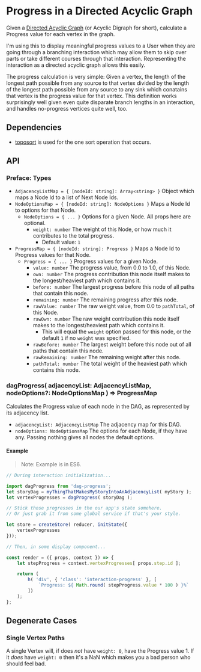 Progress in a Directed Acyclic Graph
=====================================

Given a [Directed Acyclic Graph](https://en.wikipedia.org/wiki/Directed_acyclic_graph) (or Acyclic Digraph for short), calculate a Progress value for each vertex in the graph.

I'm using this to display meaningful progress values to a User when they are going through a branching interaction which may allow them to skip over parts or take different courses through that interaction.  Representing the interaction as a directed acyclic graph allows this easily.

The progress calculation is very simple: Given a vertex, the length of the longest path possible from any source to that vertex divided by the length of the longest path possible from any source to any sink which conatains that vertex is the progress value for that vertex.  This definition works surprisingly well given even quite disparate branch lengths in an interaction, and handles no-progress vertices quite well, too.



Dependencies
------------

- [toposort](https://github.com/marcelklehr/toposort) is used for the one sort operation that occurs.



API
----

### Preface: Types

- `AdjacencyListMap = { [nodeId: string]: Array<string> }` Object which maps a Node Id to a list of Next Node Ids.
- `NodeOptionsMap = { [nodeId: string]: NodeOptions }` Maps a Node Id to options for that Node.
	- `NodeOptions = { ... }` Options for a given Node.  All props here are optional.
		- `weight: number` The weight of this Node, or how much it contributes to the total progress.
			- Default value: `1`
- `ProgressMap = { [nodeId: string]: Progress }` Maps a Node Id to Progress values for that Node.
	- `Progress = { ... }` Progress values for a given Node.
		- `value: number` The progress value, from 0.0 to 1.0, of this Node.
		- `own: number` The progress contribution this node itself makes to the longest/heaviest path which contains it.
		- `before: number` The largest progress before this node of all paths that contain this node.
		- `remaining: number` The remaining progress after this node.
		- `rawValue: number` The raw weight value, from 0.0 to `pathTotal`, of this Node.
		- `rawOwn: number` The raw weight contribution this node itself makes to the longest/heaviest path which contains it.
			- This will equal the `weight` option passed for this node, or the default `1` if no `weight` was specified.
		- `rawBefore: number` The largest weight before this node out of all paths that contain this node.
		- `rawRemaining: number` The remaining weight after this node.
		- `pathTotal: number` The total weight of the heaviest path which contains this node.

### dagProgress( adjacencyList: AdjacencyListMap, nodeOptions?: NodeOptionsMap ) => ProgressMap

Calculates the Progress value of each node in the DAG, as represented by its adjacency list.

- `adjacencyList: AdjacencyListMap` The adjacency map for this DAG.
- `nodeOptions: NodeOptionsMap` The options for each Node, if they have any.  Passing nothing gives all nodes the default options.

#### Example

> Note: Example is in ES6.

```js
// During interaction initialization...

import dagProgress from 'dag-progress';
let storyDag = myThingThatMakesMyStoryIntoAnAdjacencyList( myStory );
let vertexProgresses = dagProgress( storyDag );

// Stick those progresses in the our app's state somehere.
// Or just grab it from some global service if that's your style.

let store = createStore( reducer, initState({
	vertexProgresses
}));

// Then, in some display component...

const render = ({ props, context }) => {
	let stepProgress = context.vertexProgresses[ props.step.id ];

	return (
		h( 'div', { 'class': 'interaction-progress' }, [
			`Progress: ${ Math.round( stepProgress.value * 100 ) }%`
		])
	);
};
```



Degenerate Cases
----------------

### Single Vertex Paths

A single Vertex will, if does _not_ have `weight: 0`, have the Progress value 1.  If it _does_ have `weight: 0` then it's a NaN which makes you a bad person who should feel bad.
